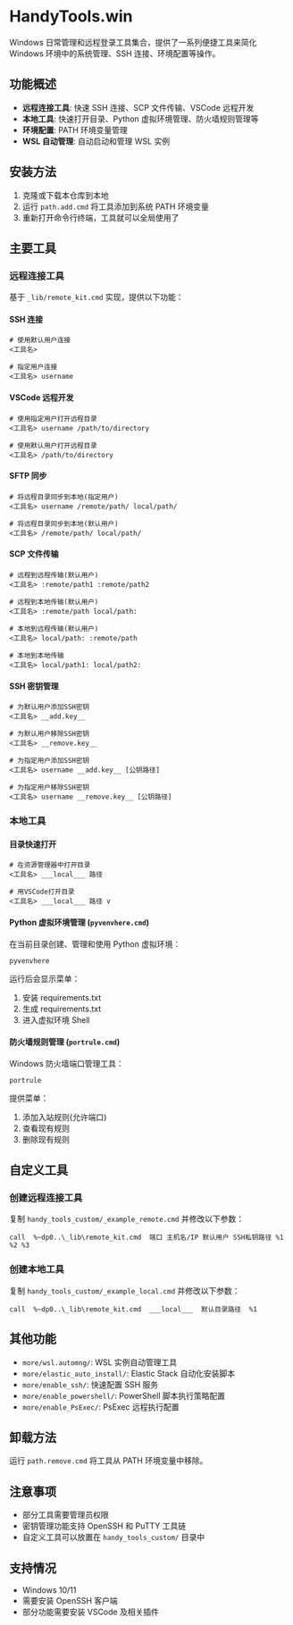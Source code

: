 # HandyTools.win

Windows 日常管理和远程登录工具集合，提供了一系列便捷工具来简化 Windows 环境中的系统管理、SSH 连接、环境配置等操作。

## 功能概述

- **远程连接工具**: 快速 SSH 连接、SCP 文件传输、VSCode 远程开发
- **本地工具**: 快速打开目录、Python 虚拟环境管理、防火墙规则管理等
- **环境配置**: PATH 环境变量管理
- **WSL 自动管理**: 自动启动和管理 WSL 实例

## 安装方法

1. 克隆或下载本仓库到本地
2. 运行 `path.add.cmd` 将工具添加到系统 PATH 环境变量
3. 重新打开命令行终端，工具就可以全局使用了

## 主要工具

### 远程连接工具

基于 `_lib/remote_kit.cmd` 实现，提供以下功能：

#### SSH 连接

```
# 使用默认用户连接
<工具名>

# 指定用户连接
<工具名> username
```

#### VSCode 远程开发

```
# 使用指定用户打开远程目录
<工具名> username /path/to/directory

# 使用默认用户打开远程目录
<工具名> /path/to/directory
```

#### SFTP 同步

```
# 将远程目录同步到本地(指定用户)
<工具名> username /remote/path/ local/path/

# 将远程目录同步到本地(默认用户)
<工具名> /remote/path/ local/path/
```

#### SCP 文件传输

```
# 远程到远程传输(默认用户)
<工具名> :remote/path1 :remote/path2

# 远程到本地传输(默认用户)
<工具名> :remote/path local/path:

# 本地到远程传输(默认用户)
<工具名> local/path: :remote/path

# 本地到本地传输
<工具名> local/path1: local/path2:
```

#### SSH 密钥管理

```
# 为默认用户添加SSH密钥
<工具名> __add.key__

# 为默认用户移除SSH密钥
<工具名> __remove.key__

# 为指定用户添加SSH密钥
<工具名> username __add.key__ [公钥路径]

# 为指定用户移除SSH密钥
<工具名> username __remove.key__ [公钥路径]
```

### 本地工具

#### 目录快速打开

```
# 在资源管理器中打开目录
<工具名> ___local___ 路径

# 用VSCode打开目录
<工具名> ___local___ 路径 v
```

#### Python 虚拟环境管理 (`pyvenvhere.cmd`)

在当前目录创建、管理和使用 Python 虚拟环境：

```
pyvenvhere
```

运行后会显示菜单：
1. 安装 requirements.txt
2. 生成 requirements.txt
3. 进入虚拟环境 Shell

#### 防火墙规则管理 (`portrule.cmd`)

Windows 防火墙端口管理工具：

```
portrule
```

提供菜单：
1. 添加入站规则(允许端口)
2. 查看现有规则
3. 删除现有规则

## 自定义工具

### 创建远程连接工具

复制 `handy_tools_custom/_example_remote.cmd` 并修改以下参数：

```
call  %~dp0..\_lib\remote_kit.cmd  端口 主机名/IP 默认用户 SSH私钥路径 %1 %2 %3
```

### 创建本地工具

复制 `handy_tools_custom/_example_local.cmd` 并修改以下参数：

```
call  %~dp0..\_lib\remote_kit.cmd  ___local___  默认目录路径  %1
```

## 其他功能

- `more/wsl.automng/`: WSL 实例自动管理工具
- `more/elastic_auto_install/`: Elastic Stack 自动化安装脚本
- `more/enable_ssh/`: 快速配置 SSH 服务
- `more/enable_powershell/`: PowerShell 脚本执行策略配置
- `more/enable_PsExec/`: PsExec 远程执行配置

## 卸载方法

运行 `path.remove.cmd` 将工具从 PATH 环境变量中移除。

## 注意事项

- 部分工具需要管理员权限
- 密钥管理功能支持 OpenSSH 和 PuTTY 工具链
- 自定义工具可以放置在 `handy_tools_custom/` 目录中

## 支持情况

- Windows 10/11
- 需要安装 OpenSSH 客户端
- 部分功能需要安装 VSCode 及相关插件 